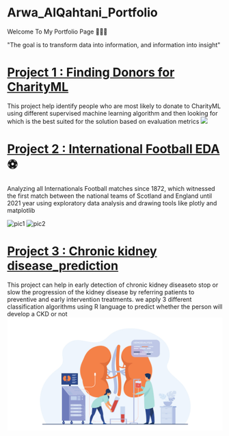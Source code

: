 # Arwa_AlQahtani_Portfolio
Welcome To My Portfolio Page 👩🏻‍💻

"The goal is to transform data into information, and information into insight"

# [Project 1 : Finding Donors for CharityML](https://github.com/ArwaAlqhtani/Finding-Donors-for-CharityML)
This project help identify people who are most likely to donate to CharityML 
using different supervised machine learning algorithm and then looking for which is the best suited for the solution
based on evaluation metrics
![](https://user-images.githubusercontent.com/62897832/127138254-8217e957-650b-41aa-8201-b122d444ba5a.png)



# [Project 2 : International Football EDA](https://github.com/ArwaAlqhtani/-International-Football-EDA) ⚽️
Analyzing all Internationals Football matches since 1872, which witnessed the first match 
between the national teams of Scotland and England until 2021 year 
using exploratory data analysis and drawing tools like plotly and matplotlib

![pic1](https://user-images.githubusercontent.com/62897832/128103066-51fec4cf-a72e-4d92-888a-82366129cdee.png)
![pic2](https://user-images.githubusercontent.com/62897832/128103079-430c29b2-134f-436c-b265-d5e5bacfb401.jpeg)




# [Project 3 : Chronic kidney disease_prediction](https://github.com/ArwaAlqhtani/kidney_disease_prediction.git)
This project can help in early detection of chronic kidney diseaseto stop or slow the progression of the
kidney disease by referring patients to preventive and early intervention treatments.
we apply 3 different classification algorithms using R language to predict whether the person will develop a CKD or not
![](https://github.com/ArwaAlqhtani/Arwa_Portfolio/blob/91f4906c58e188f225b9bc5ac5b11275e48dae77/images/20210128-Chronic-Kidney2.jpg)



